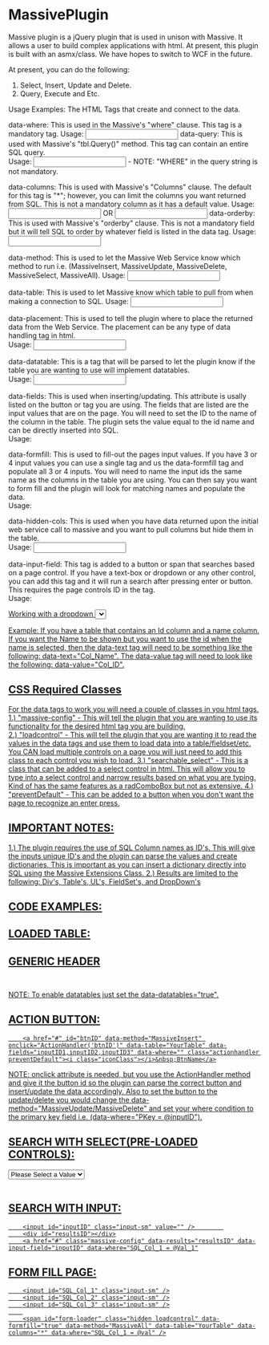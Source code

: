 # MassivePlugin
Massive plugin is a jQuery plugin that is used in unison with Massive.  It allows a user to build complex applications with html.  At present, this plugin is built with an asmx/class.  We have hopes to switch to WCF in the future.  

At present, you can do the following:
1. Select, Insert, Update and Delete.
2. Query, Execute and Etc.


Usage Examples:
The HTML Tags that create and connect to the data.

data-where:
			This is used in the Massive's "where" clause.  This tag is a mandatory tag.
			Usage: <input id="inputID" data-where="Column = @Value" />
data-query:
			This is used with Massive's "tbl.Query()" method.  This tag can contain an entire SQL query.		
			Usage: <input id="inputID" data-query="SELECT (cols) FROM dbo.Table WHERE Col = Val" />
				- NOTE: "WHERE" in the query string is not mandatory.

data-columns:
			This is used with Massive's "Columns" clause.  The default for this tag is "*"; however, you can limit the columns you want returned from SQL. This is not a mandatory column as it has a default value.
      Usage: <input id="inputID" data-columns="Column1, Column2, Column3" /> OR	
				   <input id="inputID" data-columns="*" /> 
data-orderby:
			This is used with Massive's "orderby" clause.  This is not a mandatory field but it will tell SQL to order by whatever field is listed in the data tag.
			Usage: <input id="inputID" data-orderby="Column1 DESC/ASC" />
				   
data-method: 
			This is used to let the Massive Web Service know which method to run i.e. (MassiveInsert, MassiveUpdate, MassiveDelete, MassiveSelect, MassiveAll).
			Usage: <input id="inputID" data-method="MassiveAll" />
      
data-table:
			This is used to let Massive know which table to pull from when making a connection to SQL.
			Usage: <input id="inputID" data-table="YourTable" />
			
data-placement:
			This is used to tell the plugin where to place the returned data from the Web Service. The placement can be any type of data handling tag in html.		
			Usage: <input id="inputID" data-placement="DivTagID/TableTagID/SelectTagID/ULTagID/FieldSetTagID" />		
			
data-datatable:
			This is a tag that will be parsed to let the plugin know if the table you are wanting to use will implement datatables. 			
			Usage: <input id="inputID" data-datatables="true/false" />
			
data-fields:
			This is used when inserting/updating.  This attribute is usally listed on the button or <a> tag you are using. The fields that are listed are the input values that are on the page.  You will need to set the ID to the name of the column in the table. The plugin sets the value equal to the id name and can be directly inserted into SQL.		
			Usage: <a href="#" id="btnID" data-fields="field1,field2,etc."></a>

data-formfill:
			This is used to fill-out the pages input values.  If you have 3 or 4 input values you can use a single <span> tag and us the data-formfill tag and populate all 3 or 4 inputs.  You will need to name the input ids the same name as the columns in the table you are using.  You can then say you want to form fill and the plugin will look for matching names and populate the data.		
			Usage: <span id="spanID" formfill="true/false" />

data-hidden-cols:
			This is used when you have data returned upon the initial web service call to massive and you want to pull columns but hide them in the table.		
			Usage: <input id="inputID"  data-hidden-cols="col_1,col_2" />

data-input-field:
			This tag is added to a button or span that searches based on a page control.  If you have a text-box or dropdown or any other control, you can add this tag and it will run a search after pressing enter or button.  This requires the page controls ID in the tag.	
			Usage: <a href="#" id="buttonID" data-input-field="dropdownID/selectID/ID" />
		
Working with a dropdown <select>:
data-text: 
			This is used to fill the select control with the data that will show.  
data-value:
			This is used to set the data-text name with the value.

Example: If you have a table that contains an Id column and a name column. If you want the Name to be shown but you want to use the id when the name is selected, then the data-text tag will need to be something like the following: data-text="Col_Name". The data-value tag will need to look like the following: data-value="Col_ID".
		
CSS Required Classes
--------------------------------------
For the data tags to work you will need a couple of classes in you html tags.
		1.) "massive-config" - This will tell the plugin that you are wanting to use its functionality for the	desired html tag you are building.	
		2.) "loadcontrol" - This will tell the plugin that you are wanting it to read the values in the data tags and use them to load data into a table/fieldset/etc.  You CAN load multiple controls on a page you will just need to add this class to each control you wish to load.	
		3.) "searchable_select" - This is a class that can be added to a select control in html.  This will allow you to type into a select control and narrow results based on what you are typing.  Kind of has the same features as a radComboBox but not as extensive.
		4.) "preventDefault" - This can be added to a button when you don't want the page to recognize an enter press.
	
IMPORTANT NOTES:
--------------------------------------
  1.) The plugin requires the use of SQL Column names as ID's.  This will give the inputs unique ID's and the plugin can parse the values and create dictionaries.  This is important as you can insert a dictionary directly into SQL using the Massive Extensions Class.
  2.) Results are limited to the following: Div's, Table's, UL's, FieldSet's, and DropDown's
	
CODE EXAMPLES:
--------------------------------------
LOADED TABLE:
			<div id="divID" class="massive-config loadcontrol" data-results="results" data-datatables="false" data-method="MassiveAll" data-where="" data-columns="Col,Col2,Col3" data-table="YourTable" data-orderby="Column2">
				<h4>GENERIC HEADER</h4>
				<div>
					<table class="table table-striped table-bordered table-hover" id="results">
					</table>
				</div>
			</div>
--------------------------------------
NOTE: To enable datatables just set the data-datatables="true".

ACTION BUTTON:
--------------------------------------
		<a href="#" id="btnID" data-method="MassiveInsert" onclick="ActionHandler('btnID')" data-table="YourTable" data-fields="inputID1,inputID2,inputID3" data-where="" class="actionhandler preventDefault"><i class="iconClass"></i>&nbsp;BtnName</a>

NOTE: onclick attribute is needed, but you use the ActionHandler method and give it the button id so the plugin can parse the correct button and insert/update the data accordingly.  Also to set the button to the update/delete you would change the data-method="MassiveUpdate/MassiveDelete" and set your where condition to the primary key field i.e. (data-where="PKey = @inputID").

SEARCH WITH SELECT(PRE-LOADED CONTROLS):
--------------------------------------
<select id="DropDownID" class="searchable_select loadcontrol" data-text="SQL_Col_1,SQL_Col_2" data-value="SQL_Col_3" data-results="DropDownID" data-where="whereStatement" data-method="MassiveAll" data-columns="SQL_Col_1,SQL_Col_2,SQL_Col_3" data-table="YourTable" data-orderby="SQL_Col_1,SQL_Col_2 ASC">
				<option>Please Select a Value</option>
	</select>
	<div class="row-fluid">
			<table id="resultsID" class="table table-striped table-bordered table-hover">
			</table>
	</div>
		
  <span id="spanID" class="massive-config" data-results="resultsID" data-input-field="DropDownID" data-hidden-cols="SQL_Col_3" data-validation-enabled="false" data-datatables="false" data-method="MassiveAll" data-where="SQL_Col_1=@Val_1" data-columns="SQL_Col_1,SQL_Col_2" data-table="YourTable" data-orderby="SQL_Col_1,SQL_Col_2" />

SEARCH WITH INPUT:
--------------------------------------
		<input id="inputID" class="input-sm" value="" />		
		<div id="resultsID"></div>
		<a href="#" class="massive-config" data-results="resultsID" data-input-field="inputID" data-where="SQL_Col_1 = @Val_1"

FORM FILL PAGE:
--------------------------------------
		<input id="SQL_Col_1" class="input-sm" />
		<input id="SQL_Col_2" class="input-sm" />
		<input id="SQL_Col_3" class="input-sm" />
		
		<span id="form-loader" class="hidden loadcontrol" data-formfill="true" data-method="MassiveAll" data-table="YourTable" data-columns="*" data-where="SQL_Col_1 = @val" />
